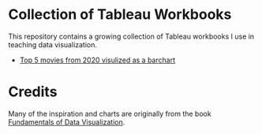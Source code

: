 # Collection of Tableau Workbooks

This repository contains a growing collection of Tableau workbooks I use in teaching data visualization.

- [Top 5 movies from 2020 visulized as a barchart](barcharts/top_5_movies_2020/)

# Credits

Many of the inspiration and charts are originally from the book [Fundamentals of Data Visualization](https://serialmentor.com/dataviz/visualizing-amounts.html).